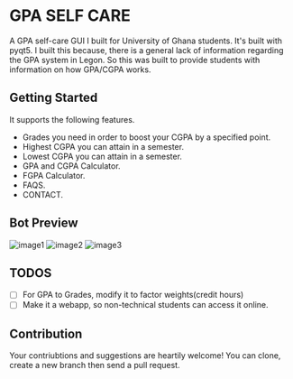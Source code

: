 # GPA SELF CARE

A GPA self-care GUI I built for University of Ghana students. It's built with pyqt5. 
I built this because, there is a general lack of information regarding the GPA system in Legon. So this was built to provide students with information on how GPA/CGPA works.


## Getting Started

It supports the following features.
* Grades you need in order to boost your CGPA by a specified point.
* Highest CGPA you can attain in a semester.
* Lowest CGPA you can attain in a semester.
* GPA and CGPA Calculator.
* FGPA Calculator.
* FAQS.
* CONTACT.

## Bot Preview
![image1](images/1.jpg)
![image2](images/2.jpg)
![image3](images/3.jpg)

## TODOS

- [ ] For GPA to Grades, modify it to factor weights(credit hours)
- [ ] Make it a webapp, so non-technical students can access it online. 

## Contribution
Your contriubtions and suggestions are heartily welcome!
You can clone, create a new branch then send a pull request. 